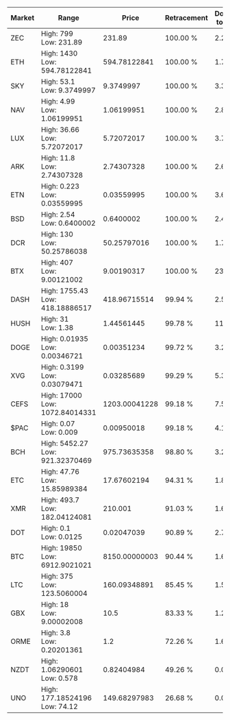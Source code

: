 | Market | Range | Price| Retracement | Doubles to 50% |
| --- | --- | --- | --- | --- |
| ZEC | High: 799<br />Low: 231.89 | 231.89 | 100.00 % | 2.22 |
| ETH | High: 1430<br />Low: 594.78122841 | 594.78122841 | 100.00 % | 1.70 |
| SKY | High: 53.1<br />Low: 9.3749997 | 9.3749997 | 100.00 % | 3.33 |
| NAV | High: 4.99<br />Low: 1.06199951 | 1.06199951 | 100.00 % | 2.85 |
| LUX | High: 36.66<br />Low: 5.72072017 | 5.72072017 | 100.00 % | 3.70 |
| ARK | High: 11.8<br />Low: 2.74307328 | 2.74307328 | 100.00 % | 2.65 |
| ETN | High: 0.223<br />Low: 0.03559995 | 0.03559995 | 100.00 % | 3.63 |
| BSD | High: 2.54<br />Low: 0.6400002 | 0.6400002 | 100.00 % | 2.48 |
| DCR | High: 130<br />Low: 50.25786038 | 50.25797016 | 100.00 % | 1.79 |
| BTX | High: 407<br />Low: 9.00121002 | 9.00190317 | 100.00 % | 23.11 |
| DASH | High: 1755.43<br />Low: 418.18886517 | 418.96715514 | 99.94 % | 2.59 |
| HUSH | High: 31<br />Low: 1.38 | 1.44561445 | 99.78 % | 11.20 |
| DOGE | High: 0.01935<br />Low: 0.00346721 | 0.00351234 | 99.72 % | 3.25 |
| XVG | High: 0.3199<br />Low: 0.03079471 | 0.03285689 | 99.29 % | 5.34 |
| CEFS | High: 17000<br />Low: 1072.84014331 | 1203.00041228 | 99.18 % | 7.51 |
| $PAC | High: 0.07<br />Low: 0.009 | 0.00950018 | 99.18 % | 4.16 |
| BCH | High: 5452.27<br />Low: 921.32370469 | 975.73635358 | 98.80 % | 3.27 |
| ETC | High: 47.76<br />Low: 15.85989384 | 17.67602194 | 94.31 % | 1.80 |
| XMR | High: 493.7<br />Low: 182.04124081 | 210.001 | 91.03 % | 1.61 |
| DOT | High: 0.1<br />Low: 0.0125 | 0.02047039 | 90.89 % | 2.75 |
| BTC | High: 19850<br />Low: 6912.9021021 | 8150.00000003 | 90.44 % | 1.64 |
| LTC | High: 375<br />Low: 123.5060004 | 160.09348891 | 85.45 % | 1.56 |
| GBX | High: 18<br />Low: 9.00002008 | 10.5 | 83.33 % | 1.29 |
| ORME | High: 3.8<br />Low: 0.20201361 | 1.2 | 72.26 % | 1.67 |
| NZDT | High: 1.06290601<br />Low: 0.578 | 0.82404984 | 49.26 % | 0.00 |
| UNO | High: 177.18524196<br />Low: 74.12 | 149.68297983 | 26.68 % | 0.00 |
